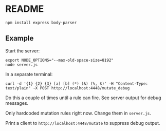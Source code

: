 # README

```
npm install express body-parser
```

## Example

Start the server:

```
export NODE_OPTIONS="--max-old-space-size=8192"
node server.js
```

In a separate terminal:

```
curl -d '{1} {2} {3} [a] [b] (*) (&) (%, $)' -H "Content-Type: text/plain" -X POST http://localhost:4448/mutate_debug
```

Do this a couple of times until a rule can fire. See server output for debug messages.

Only hardcoded mutation rules right now. Change them in `server.js`.

Print a client to `http://localhost:4448/mutate` to suppress debug output.
